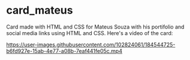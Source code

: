 # card_mateus
Card made with HTML and CSS for Mateus Souza with his portifolio and social media links using HTML and CSS.
Here's a video of the card:

https://user-images.githubusercontent.com/102824061/184544725-b6fd927e-15ab-4e77-a08b-7eaf441fe05c.mp4

